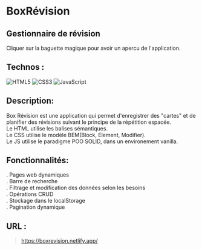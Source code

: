



# BoxRévision

## Gestionnaire de révision
Cliquer sur la baguette magique pour avoir un apercu de l'application.


## Technos :

![HTML5](https://img.shields.io/badge/html5-%23E34F26.svg?style=for-the-badge&logo=html5&logoColor=white)
![CSS3](https://img.shields.io/badge/css3-%231572B6.svg?style=for-the-badge&logo=css3&logoColor=white)
![JavaScript](https://img.shields.io/badge/javascript-%23323330.svg?style=for-the-badge&logo=javascript&logoColor=%23F7DF1E)

## Description:
Box Révision est une application qui permet d'enregistrer des "cartes" et de planifier des révisions suivant le principe de la répétition espacée.<br>
Le HTML utilise les balises sémantiques.<br>
Le CSS utilise le modèle BEM(Block, Element, Modifier).<br>
Le JS utilise le paradigme POO SOLID, dans un environement vanilla.

## Fonctionnalités:
. Pages web dynamiques<br>
. Barre de recherche<br>
. Filtrage et modification des données selon les besoins<br>
. Opérations CRUD<br>
. Stockage dans le localStorage<br>
. Pagination dynamique<br>

## URL :
> https://boxrevision.netlify.app/



